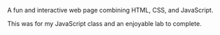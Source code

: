 A fun and interactive web page combining HTML, CSS, and JavaScript.
 
This was for my JavaScript class and an enjoyable lab to complete.
